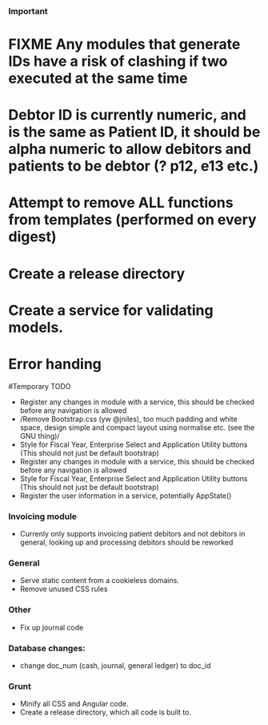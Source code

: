 ### Important ###
 # FIXME Any modules that generate IDs have a risk of clashing if two executed at the same time
 # Debtor ID is currently numeric, and is the same as Patient ID, it should be alpha numeric to allow debitors and patients to be debtor (? p12, e13 etc.)
 # Attempt to remove ALL functions from templates (performed on every digest)
 # Create a release directory
 # Create a service for validating models.
 # Error handing

#Temporary TODO
  - Register any changes in module with a service, this should be checked before any navigation is allowed
  - /Remove Bootstrap.css (yw @jniles), too much padding and white space, design simple and compact layout using normalise etc. (see the GNU thing)/
  - Style for Fiscal Year, Enterprise Select and Application Utility buttons (This should not just be default bootstrap)
  - Register any changes in module with a service, this should be checked before any navigation is allowed
  - Style for Fiscal Year, Enterprise Select and Application Utility buttons (This should not just be default bootstrap)
  - Register the user information in a service, potentially AppState()

### Invoicing module ###
 * Currenly only supports invoicing patient debitors and not debitors in general, looking up and processing debitors should be reworked

### General
 - Serve static content from a cookieless domains.
 - Remove unused CSS rules

### Other
 - Fix up journal code 

### Database changes:
 - change doc_num (cash, journal, general ledger) to doc_id

### Grunt
  - Minify all CSS and Angular code.
  - Create a release directory, which all code is built to.
